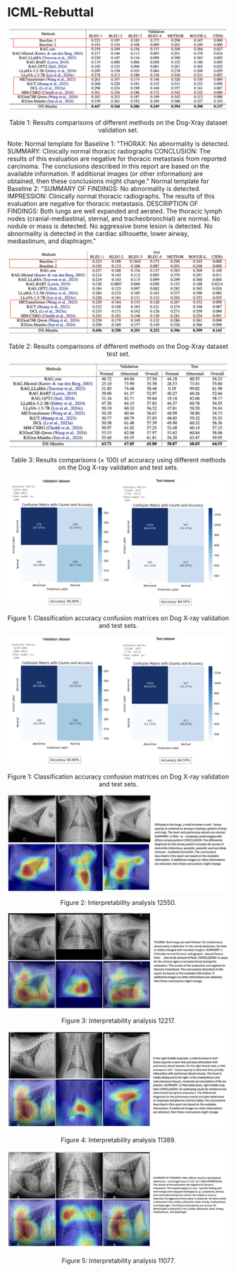 # ICML-Rebuttal

<p align="center">
  <img src="Rebuttal figures/validation.png" alt=" Table 1: Results comparisons of different methods on the Dog-Xray dataset validation set.">
</p>
<p align="center">Table 1: Results comparisons of different methods on the Dog-Xray dataset validation set.</p>

Note: Normal template for Baseline 1: "THORAX: No abnormality is detected. SUMMARY: Clinically normal thoracic radiographs CONCLUSION: The results of this evaluation are negative for thoracic metastasis from reported carcinoma. The conclusions described in this report are based on the available information. If additional images (or other information) are obtained, then these conclusions might change." Normal template for Baseline 2: "SUMMARY OF FINDINGS:  No abnormality is detected. IMPRESSION:  Clinically normal thoracic radiographs. The results of this evaluation are negative for thoracic metastasis. DESCRIPTION OF FINDINGS:  Both lungs are well expanded and aerated. The thoracic lymph nodes (cranial-mediastinal, sternal, and tracheobronchial) are normal. No nodule or mass is detected. No aggressive bone lesion is detected. No abnormality is detected in the cardiac silhouette, lower airway, mediastinum, and diaphragm."

<p align="center">
  <img src="Rebuttal figures/test.png" alt=" Table 2: Results comparisons of different methods on the Dog-Xray dataset test set.">
</p>
<p align="center">Table 2: Results comparisons of different methods on the Dog-Xray dataset test set.</p>

<p align="center">
  <img src="Rebuttal figures/accuracy.png" alt=" Table 3: Results comparisons (× 100) of accuracy using different methods on the Dog X-ray validation and test sets.">
</p>
<p align="center">Table 3: Results comparisons (× 100) of accuracy using different methods on the Dog X-ray validation and test sets.</p>

<p align="center">
  <img src="Rebuttal figures/Confusion matrices.png" alt=" Figure 1: Classification accuracy confusion matrices on Dog X-ray validation and test sets.">
</p>
<p align="center">Figure 1: Classification accuracy confusion matrices on Dog X-ray validation and test sets.</p>

<p align="center">
  <img src="Rebuttal figures/Confusion matrices.png" alt=" Figure 1: Classification accuracy confusion matrices on Dog X-ray validation and test sets.">
</p>
<p align="center">Figure 1: Classification accuracy confusion matrices on Dog X-ray validation and test sets.</p>


<p align="center">
  <img src="Rebuttal figures/12550_analysis.png" alt=" Figure 2: Interpretability analysis 12550.">
</p>
<p align="center">Figure 2: Interpretability analysis 12550.</p>


<p align="center">
  <img src="Rebuttal figures/12217_analysis.png" alt=" Figure 3: Interpretability analysis 12217.">
</p>
<p align="center">Figure 3: Interpretability analysis 12217.</p>

<p align="center">
  <img src="Rebuttal figures/11389_analysis.png" alt=" Figure 4: Interpretability analysis 11389.">
</p>
<p align="center">Figure 4: Interpretability analysis 11389.</p>

<p align="center">
  <img src="Rebuttal figures/11077_analysis.png" alt=" Figure 5: Interpretability analysis 11077.">
</p>
<p align="center">Figure 5: Interpretability analysis 11077.</p>







